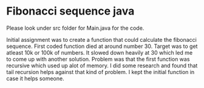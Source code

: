 # Fibonacci sequence java

Please look under src folder for Main.java for the code.

Initial assignment was to create a function that could calculate the fibonacci sequence.
First coded function died at around number 30. Target was to get atleast 10k or 100k of numbers. It slowed down heavily at 30 which led me to come up with another solution.
Problem was that the first function was recursive which used up alot of memory. I did some research and found that tail recursion helps against that kind of problem. I kept the initial function in case it helps someone.
